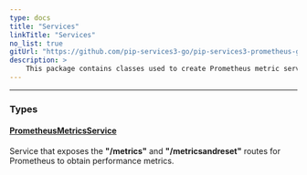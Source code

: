 ```yaml
---
type: docs
title: "Services"
linkTitle: "Services"
no_list: true
gitUrl: "https://github.com/pip-services3-go/pip-services3-prometheus-go"
description: >
    This package contains classes used to create Prometheus metric services.
---
```

---
<div class="module-body"> 

### Types

#### [PrometheusMetricsService](prometheus_metrics_service)
Service that exposes the **"/metrics"** and **"/metricsandreset"** routes for Prometheus to obtain performance metrics.


</div>

